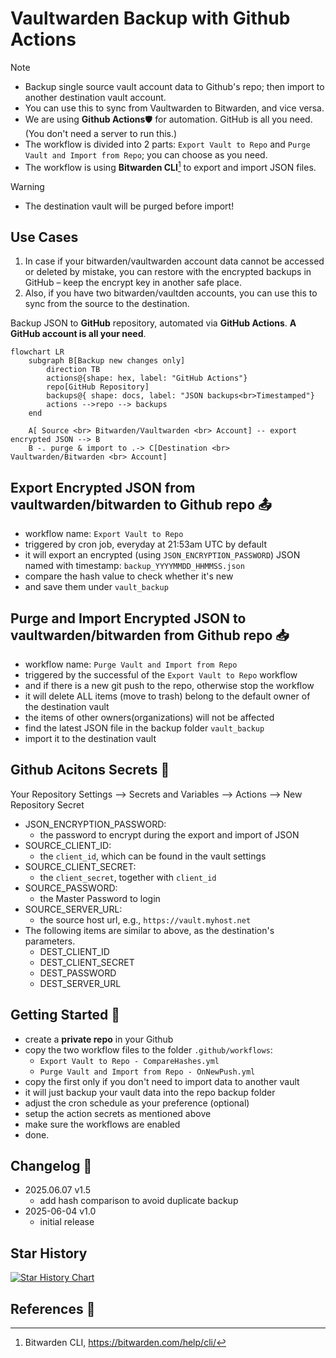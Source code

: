 # Vaultwarden Backup with Github Actions

> [!NOTE] 
> - Backup single source vault account data to Github's repo; then import to another destination vault account.
> - You can use this to sync from Vaultwarden to Bitwarden, and vice versa.
> - We are using **Github Actions**🛡️ for automation. GitHub is all you need. (You don't need a server to run this.)
> - The workflow is divided into 2 parts: `Export Vault to Repo` and `Purge Vault and Import from Repo`; you can choose as you need.
> - The workflow is using **Bitwarden CLI**[^1] to export and import JSON files.

> [!Warning]
> - The destination vault will be purged before import!

## Use Cases
1. In case if your bitwarden/vaultwarden account data cannot be accessed or deleted by mistake, you can restore with the encrypted backups in GitHub – keep the encrypt key in another safe place.
2. Also, if you have two bitwarden/vaultden accounts, you can use this to sync from the source to the destination.

Backup JSON to **GitHub** repository, automated via **GitHub Actions**.
**A GitHub account is all your need**.

```mermaid
flowchart LR
    subgraph B[Backup new changes only]
        direction TB
        actions@{shape: hex, label: "GitHub Actions"}
        repo[GitHub Repository]
        backups@{ shape: docs, label: "JSON backups<br>Timestamped"}
        actions -->repo --> backups
    end

    A[ Source <br> Bitwarden/Vaultwarden <br> Account] -- export encrypted JSON --> B
    B -. purge & import to .-> C[Destination <br> Vaultwarden/Bitwarden <br> Account]

```


## Export Encrypted JSON from vaultwarden/bitwarden to Github repo 📤

- workflow name: `Export Vault to Repo`
- triggered by cron job, everyday at 21:53am UTC by default
- it will export an encrypted (using `JSON_ENCRYPTION_PASSWORD`) JSON named with timestamp: `backup_YYYYMMDD_HHMMSS.json`
- compare the hash value to check whether it's new
- and save them under `vault_backup`

## Purge and Import Encrypted JSON to vaultwarden/bitwarden from Github repo 📥

- workflow name: `Purge Vault and Import from Repo`
- triggered by the successful of the `Export Vault to Repo` workflow
- and if there is a new git push to the repo, otherwise stop the workflow
- it will delete ALL items (move to trash) belong to the default owner of the destination vault
- the items of other owners(organizations) will not be affected
- find the latest JSON file in the backup folder `vault_backup`
- import it to the destination vault

## Github Acitons Secrets 🔑

Your Repository Settings --> Secrets and Variables --> Actions --> New Repository Secret

- JSON_ENCRYPTION_PASSWORD: 
  - the password to encrypt during the export and import of JSON
- SOURCE_CLIENT_ID: 
  - the `client_id`, which can be found in the vault settings 
- SOURCE_CLIENT_SECRET: 
  - the `client_secret`, together with `client_id`
- SOURCE_PASSWORD: 
  - the Master Password to login
- SOURCE_SERVER_URL: 
  - the source host url, e.g., `https://vault.myhost.net`
- The following items are similar to above, as the destination's parameters.
  - DEST_CLIENT_ID
  - DEST_CLIENT_SECRET
  - DEST_PASSWORD
  - DEST_SERVER_URL

## Getting Started 🚀

- create a **private repo** in your Github
- copy the two workflow files to the folder `.github/workflows`:
  - `Export Vault to Repo - CompareHashes.yml`
  - `Purge Vault and Import from Repo - OnNewPush.yml`
- copy the first only if you don't need to import data to another vault
- it will just backup your vault data into the repo backup folder
- adjust the cron schedule as your preference (optional)
- setup the action secrets as mentioned above
- make sure the workflows are enabled
- done.

## Changelog 📝

- 2025.06.07 v1.5
  - add hash comparison to avoid duplicate backup
- 2025-06-04 v1.0
  - initial release

## Star History

[![Star History Chart](https://api.star-history.com/svg?repos=x-o-y/backup-vaultwarden-publish&type=Date)](https://www.star-history.com/#x-o-y/backup-vaultwarden-publish&Date)

## References 🔗

[^1]: Bitwarden CLI, https://bitwarden.com/help/cli/